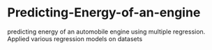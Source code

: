 # Predicting-Energy-of-an-engine
predicting energy of an automobile engine using multiple regression.
Applied various regression models on datasets
